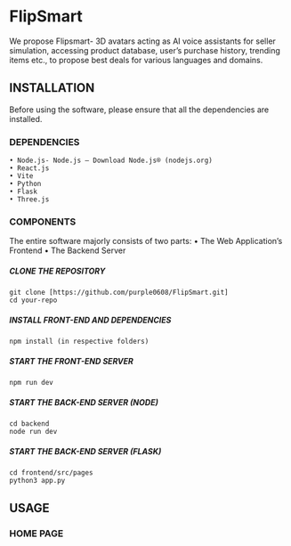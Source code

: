 # FlipSmart
We propose Flipsmart- 3D avatars acting as AI voice assistants for seller simulation, accessing product database, user’s purchase history, trending items etc., to propose best deals for various languages and domains.

## INSTALLATION
Before using the software, please ensure that all the dependencies are installed. 

### DEPENDENCIES

    • Node.js- Node.js — Download Node.js® (nodejs.org)
    • React.js
    • Vite
    • Python
    • Flask
    • Three.js

### COMPONENTS
The entire software majorly consists of two parts: 
   • The Web Application’s Frontend
   • The Backend Server

##### CLONE THE REPOSITORY

```
git clone [https://github.com/purple0608/FlipSmart.git]
cd your-repo
```

##### INSTALL FRONT-END AND DEPENDENCIES

```
npm install (in respective folders)
```

##### START THE FRONT-END SERVER

```
npm run dev
```

##### START THE BACK-END SERVER (NODE)

```
cd backend
node run dev
```

##### START THE BACK-END SERVER (FLASK)

```
cd frontend/src/pages
python3 app.py

```
## USAGE
### HOME PAGE


